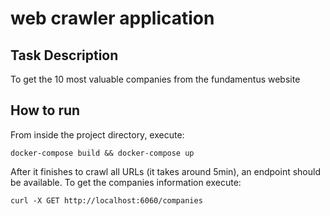 # web crawler application

## Task Description

To get the 10 most valuable companies from the fundamentus website

## How to run

From inside the project directory, execute:

`docker-compose build && docker-compose up`

After it finishes to crawl all URLs (it takes around 5min), an endpoint should be available. To get the companies information execute:

`curl -X GET http://localhost:6060/companies`

